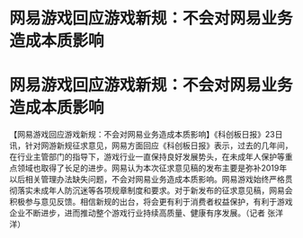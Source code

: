 # 网易游戏回应游戏新规：不会对网易业务造成本质影响

# 网易游戏回应游戏新规：不会对网易业务造成本质影响

【网易游戏回应游戏新规：不会对网易业务造成本质影响】《科创板日报》23日讯，针对网游新规征求意见，网易方面回应《科创板日报》表示，过去的几年间，在行业主管部门的指导下，游戏行业一直保持良好发展势头，在未成年人保护等重点领域也取得了长足的进步。网易认为本次征求意见稿的发布主要是弥补2019年以后相关管理办法缺失问题，不会对网易业务造成本质影响。网易游戏始终严格贯彻落实未成年人防沉迷等各项规章制度和要求。对于新发布的征求意见稿，网易会积极参与意见反馈。相信新规的出台，将会更有利于消费者权益保护，有利于游戏企业不断进步，进而推动整个游戏行业持续高质量、健康有序发展。（记者
张洋洋）

